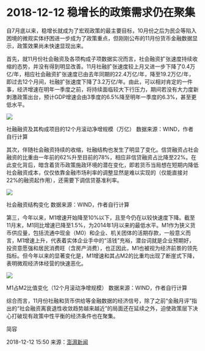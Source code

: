 # 2018-12-12 稳增长的政策需求仍在聚集

自7月底以来，稳增长就成为了宏观政策的最主要目标，10月份之后为民企等陷入困境的微观实体纾困进一步成为了政策重点，但刚刚公布的11月份货币金融数据显示，政策效果尚未快速显现出来。

首先，就11月份社会融资及各项构成子项数据实况而言，社会融资扩张速度持续收缩的态势，并没有得到明显改善。11月社融扩张速度较上月又进一步下降了0.4万亿/年，相应社会融资扩张速度已由去年同期的22.4万亿/年，降至19.2万亿/年，即过去12个月间，社融扩张速度下降了3.2万亿/年。由此，可以相对肯定的一件事，经济增速在明年一季度之前，将持续面临较大下行压力，期间若没有大力度新刺激政策出台，预计GDP增速会由3季度的6.5%降至明年一季度的6.3%，甚至更低水平。

![](https://ws3.sinaimg.cn/large/006tKfTcgy1g0n7f5v5utj30nu03cgmm.jpg)

社融融资及其构成项目的12个月滚动净增规模（万亿） 数据来源：WIND，作者自行计算

其次，伴随社会融资持续的收缩，社融结构也发生了明显了变化。信贷融资占社会融资的比重由一年前的62%升至目前的78%，相应非信贷融资占比降至22%。在此变化背后，暗含着货币政策施政环境的潜在变化，即若货币当局想在短期内降低社会融资成本，仅仅依靠金融市场利率的调整显然是难以实现的（仅能直接对22%的融资起作用），还需要下调信贷基准利率。

![](https://ws2.sinaimg.cn/large/006tKfTcgy1g0n7fkg53dj317p0nmadd.jpg)

社会融资结构变化 数据来源：WIND，作者自行计算

第三，今年以来，M1增速开始降至10%以下，且至今仍在以较快速度下降。截至11月末，M1同比增速已降至1.5%，为2014年1月以来的最低水平。M1作为狭义货币供应量，包括流通中现金（M0）和企业、机关团体的活期存款，一般意义而言，M1增速上升，代表着实体企业手中的“活钱”充裕，潜台词就是企业预期好，投资意愿强和居民消费旺（含房产消费），也正因此，M1也被视为经济前景的领先指标。但今年以来的显著变化是，M1增速和其占M2的比重均出现了断崖式下降，表明微观经济体经营的快速恶化。

![](https://ws2.sinaimg.cn/large/006tKfTcgy1g0n7ftfbgaj30ye0hqjto.jpg)

M1占M2比值变化（12个月滚动净增规模） 数据来源：WIND，作者自行计算

综合而言，11月份社融和货币供给等金融数据的经济信号，除了之前“金融月评”指出的“社会融资离衰退性收敛趋势越来越近”的局面还在延续之外，迫使政策层下决心打破现有政策中性平衡的经济条件也在聚集。

简容

2018-12-12 15:50 来源：[澎湃新闻](https://www.thepaper.cn/newsDetail_forward_2730788)